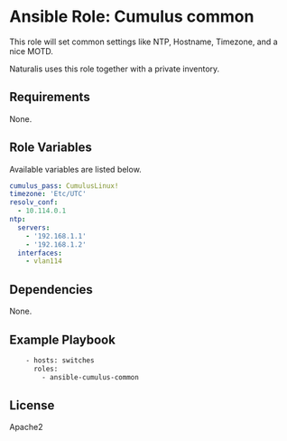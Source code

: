 # Ansible Role: Cumulus common

This role will set common settings like NTP, Hostname, Timezone, and a nice MOTD.

Naturalis uses this role together with a private inventory.

## Requirements

None.

## Role Variables

Available variables are listed below.

```yaml
cumulus_pass: CumulusLinux!
timezone: 'Etc/UTC'
resolv_conf:
  - 10.114.0.1
ntp:
  servers:
    - '192.168.1.1'
    - '192.168.1.2'
  interfaces:
    - vlan114
```

## Dependencies

None.

## Example Playbook
```bash
    - hosts: switches
      roles:
        - ansible-cumulus-common
```
## License

Apache2
